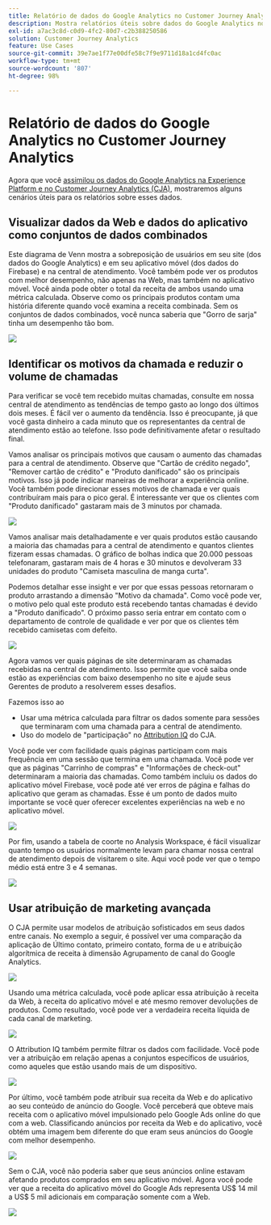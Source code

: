 ```yaml
---
title: Relatório de dados do Google Analytics no Customer Journey Analytics
description: Mostra relatórios úteis sobre dados do Google Analytics no Customer Journey Analytics
exl-id: a7ac3c8d-c0d9-4fc2-80d7-c2b388250586
solution: Customer Journey Analytics
feature: Use Cases
source-git-commit: 39e7ae1f77e00dfe58c7f9e9711d18a1cd4fc0ac
workflow-type: tm+mt
source-wordcount: '807'
ht-degree: 98%

---
```


# Relatório de dados do Google Analytics no Customer Journey Analytics

Agora que você [assimilou os dados do Google Analytics na Experience Platform e no Customer Journey Analytics (CJA)](/help/use-cases/ga-to-cja.md), mostraremos alguns cenários úteis para os relatórios sobre esses dados.

## Visualizar dados da Web e dados do aplicativo como conjuntos de dados combinados

Este diagrama de Venn mostra a sobreposição de usuários em seu site (dos dados do Google Analytics) e em seu aplicativo móvel (dos dados do Firebase) e na central de atendimento. Você também pode ver os produtos com melhor desempenho, não apenas na Web, mas também no aplicativo móvel. Você ainda pode obter o total da receita de ambos usando uma métrica calculada. Observe como os principais produtos contam uma história diferente quando você examina a receita combinada. Sem os conjuntos de dados combinados, você nunca saberia que &quot;Gorro de sarja&quot; tinha um desempenho tão bom.

![](assets/combined-datasets.png)

## Identificar os motivos da chamada e reduzir o volume de chamadas

Para verificar se você tem recebido muitas chamadas, consulte em nossa central de atendimento as tendências de tempo gasto ao longo dos últimos dois meses. É fácil ver o aumento da tendência. Isso é preocupante, já que você gasta dinheiro a cada minuto que os representantes da central de atendimento estão ao telefone. Isso pode definitivamente afetar o resultado final.

Vamos analisar os principais motivos que causam o aumento das chamadas para a central de atendimento. Observe que &quot;Cartão de crédito negado&quot;, &quot;Remover cartão de crédito&quot; e &quot;Produto danificado&quot; são os principais motivos. Isso já pode indicar maneiras de melhorar a experiência online. Você também pode direcionar esses motivos de chamada e ver quais contribuíram mais para o pico geral. É interessante ver que os clientes com &quot;Produto danificado&quot; gastaram mais de 3 minutos por chamada.

![](assets/call-volume.png)

Vamos analisar mais detalhadamente e ver quais produtos estão causando a maioria das chamadas para a central de atendimento e quantos clientes fizeram essas chamadas. O gráfico de bolhas indica que 20.000 pessoas telefonaram, gastaram mais de 4 horas e 30 minutos e devolveram 33 unidades do produto &quot;Camiseta masculina de manga curta&quot;.

Podemos detalhar esse insight e ver por que essas pessoas retornaram o produto arrastando a dimensão &quot;Motivo da chamada&quot;. Como você pode ver, o motivo pelo qual este produto está recebendo tantas chamadas é devido a &quot;Produto danificado&quot;. O próximo passo seria entrar em contato com o departamento de controle de qualidade e ver por que os clientes têm recebido camisetas com defeito.

![](assets/call-reason.png)

Agora vamos ver quais páginas de site determinaram as chamadas recebidas na central de atendimento. Isso permite que você saiba onde estão as experiências com baixo desempenho no site e ajude seus Gerentes de produto a resolverem esses desafios.

Fazemos isso ao

* Usar uma métrica calculada para filtrar os dados somente para sessões que terminaram com uma chamada para a central de atendimento.
* Uso do modelo de &quot;participação&quot; no [Attribution IQ](https://experienceleague.adobe.com/docs/analytics-platform/using/cja-workspace/attribution/models.html#cja-workspace) do CJA.

Você pode ver com facilidade quais páginas participam com mais frequência em uma sessão que termina em uma chamada. Você pode ver que as páginas &quot;Carrinho de compras&quot; e &quot;Informações de check-out&quot; determinaram a maioria das chamadas. Como também incluiu os dados do aplicativo móvel Firebase, você pode até ver erros de página e falhas do aplicativo que geram as chamadas. Esse é um ponto de dados muito importante se você quer oferecer excelentes experiências na web e no aplicativo móvel.

![](assets/contributing-pages.png)

Por fim, usando a tabela de coorte no Analysis Workspace, é fácil visualizar quanto tempo os usuários normalmente levam para chamar nossa central de atendimento depois de visitarem o site. Aqui você pode ver que o tempo médio está entre 3 e 4 semanas.

![](assets/cohort.png)

## Usar atribuição de marketing avançada

O CJA permite usar modelos de atribuição sofisticados em seus dados entre canais. No exemplo a seguir, é possível ver uma comparação da aplicação de Último contato, primeiro contato, forma de u e atribuição algorítmica de receita à dimensão Agrupamento de canal do Google Analytics.

![](assets/mktg-attribution.png)

Usando uma métrica calculada, você pode aplicar essa atribuição à receita da Web, à receita do aplicativo móvel e até mesmo remover devoluções de produtos. Como resultado, você pode ver a verdadeira receita líquida de cada canal de marketing.

![](assets/calc-metric.png)

O Attribution IQ também permite filtrar os dados com facilidade. Você pode ver a atribuição em relação apenas a conjuntos específicos de usuários, como aqueles que estão usando mais de um dispositivo.

![](assets/filter.png)

Por último, você também pode atribuir sua receita da Web e do aplicativo ao seu conteúdo de anúncio do Google. Você perceberá que obteve mais receita com o aplicativo móvel impulsionado pelo Google Ads online do que com a web. Classificando anúncios por receita da Web e do aplicativo, você obtém uma imagem bem diferente do que eram seus anúncios do Google com melhor desempenho.

![](assets/google-ad.png)

Sem o CJA, você não poderia saber que seus anúncios online estavam afetando produtos comprados em seu aplicativo móvel. Agora você pode ver que a receita do aplicativo móvel do Google Ads representa US$ 14 mil a US$ 5 mil adicionais em comparação somente com a Web.

![](assets/google-ad2.png)
